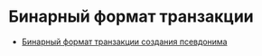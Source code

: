 # Бинарный формат транзакции

* [Бинарный формат транзакции создания псевдонима](/blockchain/binary-format/transaction-binary-format/alias-transaction-binary-format.md)
